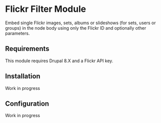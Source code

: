 # Flickr Filter Module
Embed single Flickr images, sets, albums or slideshows
 (for sets, users or groups) in the node body using 
 only the Flickr ID and optionally other parameters.

## Requirements
This module requires Drupal 8.X and a Flickr API key.

## Installation
Work in progress

## Configuration
Work in progress

